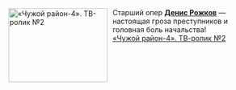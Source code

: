 <!--2025-04-04 08:00:21-->
<div class="yb">
  <div class="rss smaller1 kino_kino"><a href="https://www.kino-teatr.ru/video/47940/" title="«Чужой район-4». ТВ-ролик №2"><img src="https://www.kino-teatr.ru/video/0/4/47940/poster.jpg" width="196" height="147" align="left" hspace="5" style="margin: 0px 10px 0px 5px" alt="«Чужой район-4». ТВ-ролик №2"/></a>Старший опер <a href=https://www.kino-teatr.ru/kino/acter/m/ros/89236/bio/ target=_blank><strong>Денис Рожков</strong></a> — настоящая гроза преступников и головная боль начальства&#33; <br><a class="light" href="https://www.kino-teatr.ru/video/47940/">«Чужой район-4». ТВ-ролик №2</a></div>
</div>
